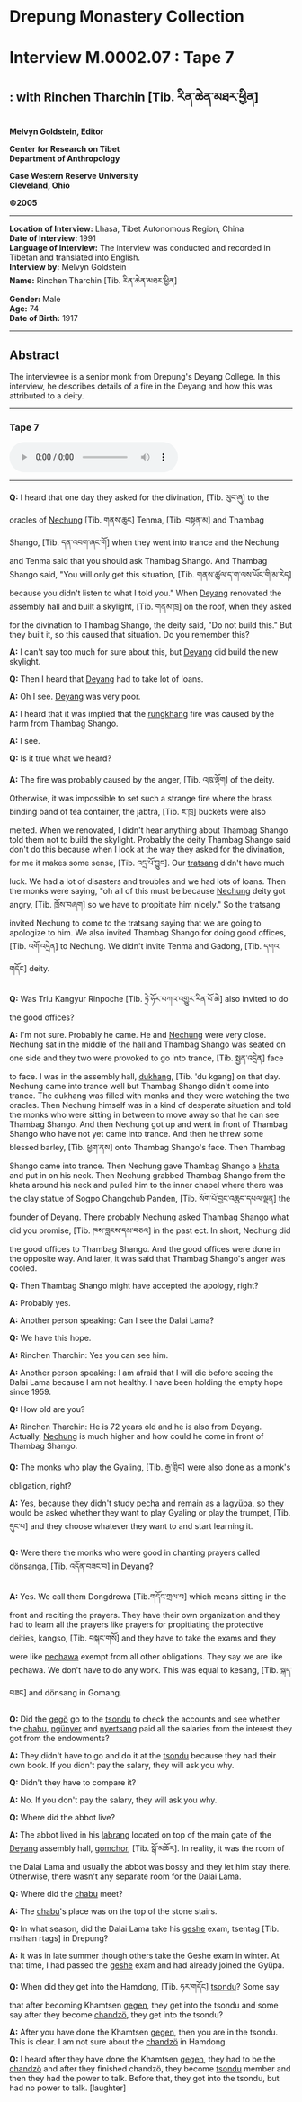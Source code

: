 # Drepung Monastery Collection  
# Interview M.0002.07 : Tape 7  
##  : with Rinchen Tharchin [Tib. རིན་ཆེན་མཐར་ཕྱིན]  
  
**Melvyn Goldstein, Editor**  

**Center for Research on Tibet**  
**Department of Anthropology**  

**Case Western Reserve University**  
**Cleveland, Ohio**  

**©2005**  

---  
**Location of Interview:** Lhasa, Tibet Autonomous Region, China  
**Date of Interview:** 1991  
**Language of Interview:** The interview was conducted and recorded in Tibetan and translated into English.  
**Interview by:** Melvyn Goldstein  
**Name:** Rinchen Tharchin [Tib. རིན་ཆེན་མཐར་ཕྱིན]  
**Gender:** Male  
**Age:** 74  
**Date of Birth:** 1917  
  
---  
## Abstract  

 The interviewee is a senior monk from Drepung's Deyang College. In this interview, he describes details of a fire in the Deyang and how this was attributed to a deity.   

---  
### Tape 7  

<audio controls>
<source src="https://tile.loc.gov/storage-services/service/asian/asiantoha/M_0002_07/M_0002_07.mp3" type="audio/mp3">
Your browser does not support the audio element.
</audio>  

---

**Q:**  I heard that one day they asked for the divination, [Tib. ལུང་ཞུ] to the oracles of <a href="#" data-tooltip="[tib. གནས་ཆུང]** 1. One of the main protector deities of the Tibetan government and the Dalai Lama. 2. The monastery in which the medium of Nechung resides that is located just east of Drepung Monastery.">Nechung</a> [Tib. གནས་ཆུང] Tenma, [Tib. བསྟན་མ] and Thambag Shango, [Tib. དན་འབག་ཞང་གོ] when they went into trance and the Nechung and Tenma said that you should ask Thambag Shango. And Thambag Shango said, "You will only get this situation, [Tib. གནས་ཚུལ་ད་ག་ལས་ཡོང་གི་མ་རེད] because you didn't listen to what I told you." When <a href="#" data-tooltip="[tib. སྡེ་ཡངས]** One of the colleges in Drepung Monastery.">Deyang</a> renovated the assembly hall and built a skylight, [Tib. གནམ་ཁྲ] on the roof, when they asked for the divination to Thambag Shango, the deity said, "Do not build this." But they built it, so this caused that situation. Do you remember this?   

**A:**  I can't say too much for sure about this, but <a href="#" data-tooltip="[tib. སྡེ་ཡངས]** One of the colleges in Drepung Monastery.">Deyang</a> did build the new skylight.   

**Q:**  Then I heard that <a href="#" data-tooltip="[tib. སྡེ་ཡངས]** One of the colleges in Drepung Monastery.">Deyang</a> had to take lot of loans.   

**A:**  Oh I see. <a href="#" data-tooltip="[tib. སྡེ་ཡངས]** One of the colleges in Drepung Monastery.">Deyang</a> was very poor.   

**A:**  I heard that it was implied that the <a href="#" data-tooltip="[tib. རུང་ཁང]** A monastic kitchen.">rungkhang</a> fire was caused by the harm from Thambag Shango.   

**A:**  I see.   

**Q:**  Is it true what we heard?   

**A:**  The fire was probably caused by the anger, [Tib. འཁུ་ལྡོག] of the deity. Otherwise, it was impossible to set such a strange fire where the brass binding band of tea container, the jabtra, [Tib. ཇ་ཁྲ] buckets were also melted. When we renovated, I didn't hear anything about Thambag Shango told them not to build the skylight. Probably the deity Thambag Shango said don't do this because when I look at the way they asked for the divination, for me it makes some sense, [Tib. འདྲ་པོ་བྱུང]. Our <a href="#" data-tooltip="[tib. གྲྭ་ཚང]** A &quot;college&quot; within a monastery, for example, in Drepung Monastery there were four main tratsang: Gomang, Loseling, Deyang and Ngagpa. These tratsang were property owning corporate entities and included monks who were organized into residential dormitories called Khamtsen.">tratsang</a> didn't have much luck. We had a lot of disasters and troubles and we had lots of loans. Then the monks were saying, "oh all of this must be because <a href="#" data-tooltip="[tib. གནས་ཆུང]** 1. One of the main protector deities of the Tibetan government and the Dalai Lama. 2. The monastery in which the medium of Nechung resides that is located just east of Drepung Monastery.">Nechung</a> deity got angry, [Tib. ཁྲོས་བཞག] so we have to propitiate him nicely." So the tratsang invited Nechung to come to the tratsang saying that we are going to apologize to him. We also invited Thambag Shango for doing good offices, [Tib. འགོ་འདྲེན] to Nechung. We didn't invite Tenma and Gadong, [Tib. དགའ་གདོང] deity.   

**Q:**  Was Triu Kangyur Rinpoche [Tib. ཏྲེ་ཧོར་བཀའ་འགྱུར་རིན་པོ་ཆེ] also invited to do the good offices?   

**A:**  I'm not sure. Probably he came. He and <a href="#" data-tooltip="[tib. གནས་ཆུང]** 1. One of the main protector deities of the Tibetan government and the Dalai Lama. 2. The monastery in which the medium of Nechung resides that is located just east of Drepung Monastery.">Nechung</a> were very close. Nechung sat in the middle of the hall and Thambag Shango was seated on one side and they two were provoked to go into trance, [Tib. སྤྱན་འདྲེན] face to face. I was in the assembly hall, <a href="#" data-tooltip="[tib. འདུ་ཁང]** An assembly hall in a monastery.">dukhang</a>, [Tib. 'du kgang] on that day. Nechung came into trance well but Thambag Shango didn't come into trance. The dukhang was filled with monks and they were watching the two oracles. Then Nechung himself was in a kind of desperate situation and told the monks who were sitting in between to move away so that he can see Thambag Shango. And then Nechung got up and went in front of Thambag Shango who have not yet came into trance. And then he threw some blessed barley, [Tib. ཕྱག་ནས] onto Thambag Shango's face. Then Thambag Shango came into trance. Then Nechung gave Thambag Shango a <a href="#" data-tooltip="[tib. ཁ་བཏགས]** A Tibetan ceremonial scarf given to lamas, visitors, etc.">khata</a> and put in on his neck. Then Nechung grabbed Thambag Shango from the khata around his neck and pulled him to the inner chapel where there was the clay statue of Sogpo Changchub Panden, [Tib. སོག་པོ་བྱང་འཆུབ་དཔལ་ལྡན] the founder of Deyang. There probably Nechung asked Thambag Shango what did you promise, [Tib. ཁས་བླངས་དམ་བཅའ] in the past ect. In short, Nechung did the good offices to Thambag Shango. And the good offices were done in the opposite way. And later, it was said that Thambag Shango's anger was cooled.   

**Q:**  Then Thambag Shango might have accepted the apology, right?   

**A:**  Probably yes.   

**A:**  Another person speaking: Can I see the Dalai Lama?   

**Q:**  We have this hope.   

**A:**  Rinchen Tharchin: Yes you can see him.   

**A:**  Another person speaking: I am afraid that I will die before seeing the Dalai Lama because I am not healthy. I have been holding the empty hope since 1959.   

**Q:**  How old are you?   

**A:**  Rinchen Tharchin: He is 72 years old and he is also from Deyang. Actually, <a href="#" data-tooltip="[tib. གནས་ཆུང]** 1. One of the main protector deities of the Tibetan government and the Dalai Lama. 2. The monastery in which the medium of Nechung resides that is located just east of Drepung Monastery.">Nechung</a> is much higher and how could he come in front of Thambag Shango.   

**Q:**  The monks who play the Gyaling, [Tib. རྒྱ་གླིང] were also done as a monk's obligation, right?   

**A:**  Yes, because they didn't study <a href="#" data-tooltip="[tib. དཔེ་ཆ]** Religious books/texts, scriptures.">pecha</a> and remain as a <a href="#" data-tooltip="[tib. བླ་རྒྱུད་པ]** A term for the common monks in a monastery (in contrast to the scholar monks who were actively studying the Buddhist doctrine).">lagyüba</a>, so they would be asked whether they want to play Gyaling or play the trumpet, [Tib. དུང་པ] and they choose whatever they want to and start learning it.   

**Q:**  Were there the monks who were good in chanting prayers called dönsanga, [Tib. འདོན་བཟང་བ] in <a href="#" data-tooltip="[tib. སྡེ་ཡངས]** One of the colleges in Drepung Monastery.">Deyang</a>?   

**A:**  Yes. We call them Dongdrewa [Tib.གདོང་གྲལ་བ] which means sitting in the front and reciting the prayers. They have their own organization and they had to learn all the prayers like prayers for propitiating the protective deities, kangso, [Tib. བསྐང་གསོ] and they have to take the exams and they were like <a href="#" data-tooltip="[tib. དཔེ་ཆ་བ]** A monk studying the monastic philosophical curriculum. A scholar monk.">pechawa</a> exempt from all other obligations. They say we are like pechawa. We don't have to do any work. This was equal to kesang, [Tib. སྐད་བཟང] and dönsang in Gomang.   

**Q:**  Did the <a href="#" data-tooltip="[tib. དགེ་སྐོས]** The main disciplinary official in a monastic college (tratsang).">gegö</a> go to the <a href="#" data-tooltip="[tib. ཚོགས་འདུ]** 1. The general name for the various types of Tibetan government assemblies. 2. Any assembly, e.g., the assembly (meeting) of monks in a college.">tsondu</a> to check the accounts and see whether the <a href="#" data-tooltip="[tib. ཕྱག་སྦུག]** A manager (of estates and endowments) of a monastic college or monastic khamtsen.">chabu</a>, <a href="#" data-tooltip="[tib. དངུལ་གཉེར]** Accountant, bookkeeper, cashier. Someone in charge of cash.">ngünyer</a> and <a href="#" data-tooltip="[tib. གཉེར་ཚང]** 1. Storehouse. 2. Steward, person in charge of a storehouse. 3. A monastic official in charge of storerooms.">nyertsang</a> paid all the salaries from the interest they got from the endowments?   

**A:**  They didn't have to go and do it at the <a href="#" data-tooltip="[tib. ཚོགས་འདུ]** 1. The general name for the various types of Tibetan government assemblies. 2. Any assembly, e.g., the assembly (meeting) of monks in a college.">tsondu</a> because they had their own book. If you didn't pay the salary, they will ask you why.   

**Q:**  Didn't they have to compare it?   

**A:**  No. If you don't pay the salary, they will ask you why.   

**Q:**  Where did the abbot live?   

**A:**  The abbot lived in his <a href="#" data-tooltip="[tib. བླ་བྲང]** 1. The property/wealth owning corporate entity of an incarnate lama. 2. The property/wealth owning corporate entity of the Panchen Lama.">labrang</a> located on top of the main gate of the <a href="#" data-tooltip="[tib. སྡེ་ཡངས]** One of the colleges in Drepung Monastery.">Deyang</a> assembly hall, <a href="#" data-tooltip="[tib. སྒོ་མཆོར]** The area outside of the monastic assembly hall that is supported by tall pillars.">gomchor</a>, [Tib. སྒོ་མཆོར]. In reality, it was the room of the Dalai Lama and usually the abbot was bossy and they let him stay there. Otherwise, there wasn't any separate room for the Dalai Lama.   

**Q:**  Where did the <a href="#" data-tooltip="[tib. ཕྱག་སྦུག]** A manager (of estates and endowments) of a monastic college or monastic khamtsen.">chabu</a> meet?   

**A:**  The <a href="#" data-tooltip="[tib. ཕྱག་སྦུག]** A manager (of estates and endowments) of a monastic college or monastic khamtsen.">chabu</a>'s place was on the top of the stone stairs.   

**Q:**  In what season, did the Dalai Lama take his <a href="#" data-tooltip="[tib. དགེ་ཤེས]** An advanced degree earned by scholar monks.">geshe</a> exam, tsentag [Tib. msthan rtags] in Drepung?   

**A:**  It was in late summer though others take the Geshe exam in winter. At that time, I had passed the <a href="#" data-tooltip="[tib. དགེ་ཤེས]** An advanced degree earned by scholar monks.">geshe</a> exam and had already joined the Gyüpa.   

**Q:**  When did they get into the Hamdong, [Tib. ཧར་གདོང] <a href="#" data-tooltip="[tib. ཚོགས་འདུ]** 1. The general name for the various types of Tibetan government assemblies. 2. Any assembly, e.g., the assembly (meeting) of monks in a college.">tsondu</a>? Some say that after becoming Khamtsen <a href="#" data-tooltip="[tib. དགེ་རྒན]** 1. Teacher in a school. 2. In monastic settings it also refers to an adult monk who acted as a guardian to a younger monk. In such cases, the younger monk typically lived in the gegen&#x27;s apartment (shag). In monasteries, however, it could also mean a real teacher, or the monk who served as the guarantor for a new monk.">gegen</a>, they get into the tsondu and some say after they become <a href="#" data-tooltip="[tib. ཕྱག་མཛོད]** A senior manager/treasurer of an aristocratic or monastic estate, or the senior manager/treasurer of an aristocratic family or a monastic unit. Generally chandzö handled both internal and external issues and were considered higher in power and status than nyerpa (stewards), who typically only handled the storerooms.">chandzö</a>, they get into the tsondu?   

**A:**  After you have done the Khamtsen <a href="#" data-tooltip="[tib. དགེ་རྒན]** 1. Teacher in a school. 2. In monastic settings it also refers to an adult monk who acted as a guardian to a younger monk. In such cases, the younger monk typically lived in the gegen&#x27;s apartment (shag). In monasteries, however, it could also mean a real teacher, or the monk who served as the guarantor for a new monk.">gegen</a>, then you are in the tsondu. This is clear. I am not sure about the <a href="#" data-tooltip="[tib. ཕྱག་མཛོད]** A senior manager/treasurer of an aristocratic or monastic estate, or the senior manager/treasurer of an aristocratic family or a monastic unit. Generally chandzö handled both internal and external issues and were considered higher in power and status than nyerpa (stewards), who typically only handled the storerooms.">chandzö</a> in Hamdong.   

**Q:**  I heard after they have done the Khamtsen <a href="#" data-tooltip="[tib. དགེ་རྒན]** 1. Teacher in a school. 2. In monastic settings it also refers to an adult monk who acted as a guardian to a younger monk. In such cases, the younger monk typically lived in the gegen&#x27;s apartment (shag). In monasteries, however, it could also mean a real teacher, or the monk who served as the guarantor for a new monk.">gegen</a>, they had to be the <a href="#" data-tooltip="[tib. ཕྱག་མཛོད]** A senior manager/treasurer of an aristocratic or monastic estate, or the senior manager/treasurer of an aristocratic family or a monastic unit. Generally chandzö handled both internal and external issues and were considered higher in power and status than nyerpa (stewards), who typically only handled the storerooms.">chandzö</a> and after they finished chandzö, they become <a href="#" data-tooltip="[tib. ཚོགས་འདུ]** 1. The general name for the various types of Tibetan government assemblies. 2. Any assembly, e.g., the assembly (meeting) of monks in a college.">tsondu</a> member and then they had the power to talk. Before that, they got into the tsondu, but had no power to talk. [laughter]   

